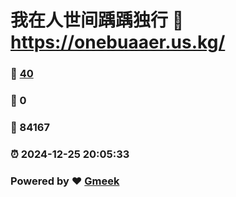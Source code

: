 # 我在人世间踽踽独行 :link: https://onebuaaer.us.kg/ 
### :page_facing_up: [40](https://onebuaaer.us.kg//tag.html) 
### :speech_balloon: 0 
### :hibiscus: 84167 
### :alarm_clock: 2024-12-25 20:05:33 
### Powered by :heart: [Gmeek](https://github.com/Meekdai/Gmeek)
